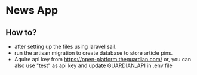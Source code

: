 # News App


## How to?

- after setting up the files using laravel sail.
- run the artisan migration to create database to store article pins.
- Aquire api key from https://open-platform.theguardian.com/ or, you can also use "test" as api key and update GUARDIAN_API in .env file